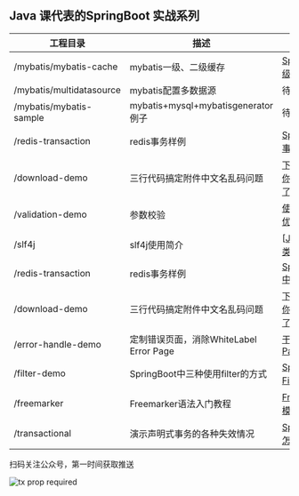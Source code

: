 ## Java 课代表的SpringBoot 实战系列

| 工程目录                 | 描述                                    | 文章                                                         |
| ------------------------ | --------------------------------------- | ------------------------------------------------------------ |
| /mybatis/mybatis-cache   | mybatis一级、二级缓存                   | [SpringBoot+Mybatis一级缓存和二级缓存详解](https://www.cnblogs.com/zhengxl5566/p/11868656.html) |
| /mybatis/multidatasource | mybatis配置多数据源                     | 待完善                                                       |
| /mybatis/mybatis-sample  | mybatis+mysql+mybatisgenerator例子      | 待完善                                                       |
| /redis-transaction       | redis事务样例                           | [SpringBoot中使用redis事务](https://www.cnblogs.com/zhengxl5566/p/12028293.html) |
| /download-demo           | 三行代码搞定附件中文名乱码问题          | [下载的附件名总乱码？你该去读一下 RFC 文档了！](https://javahelper.top/java/2020/08/13/download-file-name-encode.html) |
| /validation-demo         | 参数校验                                | [使用Spring Validation优雅地校验参数](https://javahelper.top/java/2020/07/29/check-params-with-spring-validation.html) |
| /slf4j                   | slf4j使用简介                           | [[JAVA\]SLF4J及其实现类框架使用简介](https://www.cnblogs.com/zhengxl5566/p/12301919.html) |
| /redis-transaction       | redis事务样例                           | [SpringBoot\]SpringBoot中使用redis事务](https://www.cnblogs.com/zhengxl5566/p/12028293.html) |
| /download-demo           | 三行代码搞定附件中文名乱码问题          | [下载的附件名总乱码？你该去读一下 RFC 文档了！](https://www.cnblogs.com/zhengxl5566/p/13492602.html) |
| /error-handle-demo       | 定制错误页面，消除WhiteLabel Error Page | [干掉 WhiteLabel Error Page](https://segmentfault.com/a/1190000025128752) |
| /filter-demo             | SpringBoot中三种使用filter的方式        | [SpringBoot 中使用 Filter 的正确姿势](https://javahelper.top/java/2020/07/07/using-filter-in-springboot.html) |
| /freemarker              | Freemarker语法入门教程                  | [Freemarker 教程(一)-模板开发手册](https://javahelper.top/java/2021/02/02/freemarker-template-dev-guide.html) |
| /transactional           | 演示声明式事务的各种失效情况            | [Spring 声明式事务应该怎么学？](https://javahelper.top/java/2021/09/06/how-to-learn-spring-transactional.html) |



扫码关注公众号，第一时间获取推送

![tx prop required](https://zhengxl5566.github.io/img/java-helper/qr-code-1270x300.jpg)
